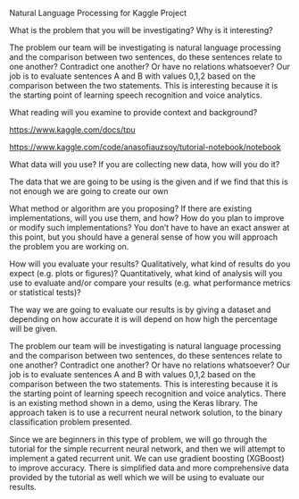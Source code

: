 Natural Language Processing for Kaggle Project

What is the problem that you will be investigating? Why is it interesting?

The problem our team will be investigating is natural language processing and the comparison between two sentences, do these sentences relate to one another? Contradict one another? Or have no relations whatsoever? Our job is to evaluate sentences A and B with values 0,1,2 based on the comparison between the two statements. This is interesting because it is the starting point of learning speech recognition and voice analytics.

What reading will you examine to provide context and background?

https://www.kaggle.com/docs/tpu

https://www.kaggle.com/code/anasofiauzsoy/tutorial-notebook/notebook

What data will you use? If you are collecting new data, how will you do it?

The data that we are going to be using is the given and if we find that this is not enough we are going to create our own

What method or algorithm are you proposing? If there are existing implementations, will you use them, and how? How do you plan to improve or modify such implementations? You don’t have to have an exact answer at this point, but you should have a general sense of how you will approach the problem you are working on.

How will you evaluate your results? Qualitatively, what kind of results do you expect (e.g. plots or figures)? Quantitatively, what kind of analysis will you use to evaluate and/or compare your results (e.g. what performance metrics or statistical tests)?

The way we are going to evaluate our results is by giving a dataset and depending on how accurate it is will depend on how high the percentage will be given.

The problem our team will be investigating is natural language processing and the comparison between two sentences, do these sentences relate to one another? Contradict one another? Or have no relations whatsoever? Our job is to evaluate sentences A and B with values 0,1,2 based on the comparison between the two statements. This is interesting because it is the starting point of learning speech recognition and voice analytics. There is an existing method shown in a demo, using the Keras library. The approach taken is to use a recurrent neural network solution, to the binary classification problem presented.

Since we are beginners in this type of problem, we will go through the tutorial for the simple recurrent neural network, and then we will attempt to implement a gated recurrent unit. We can use gradient boosting (XGBoost) to improve accuracy. There is simplified data and more comprehensive data provided by the tutorial as well which we will be using to evaluate our results.
